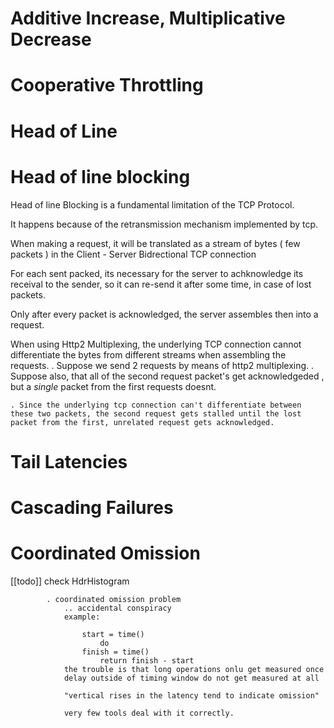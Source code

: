 

# Additive Increase, Multiplicative Decrease


# Cooperative Throttling

# Head of Line
    
# Head of line blocking

Head of line Blocking is a fundamental limitation of the TCP Protocol. 

It happens because of the retransmission mechanism implemented by tcp.

When making a request, it will be translated as a stream of bytes ( few packets ) in the Client - Server Bidrectional TCP connection 

For each sent packed, its necessary for the server to achknowledge its receival to the sender, so it can re-send it after some time, in case of lost packets.

Only after every packet is acknowledged, the server assembles then into a request. 


When using Http2 Multiplexing, the underlying TCP connection cannot differentiate the bytes from different streams when assembling the requests. 
    . Suppose we send 2 requests by means of http2 multiplexing. 
    . Suppose also, that all of the second request packet's get acknowledgeded , but a *single* packet from the first requests doesnt.

    . Since the underlying tcp connection can't differentiate between these two packets, the second request gets stalled until the lost packet from the first, unrelated request gets acknowledged. 
    



# Tail Latencies



# Cascading Failures



# Coordinated Omission


[[todo]]
check HdrHistogram
            
            . coordinated omission problem
                .. accidental conspiracy
                example:
                    
                    start = time()
                        do
                    finish = time()
                        return finish - start
                the trouble is that long operations onlu get measured once
                delay outside of timing window do not get measured at all
                
                "vertical rises in the latency tend to indicate omission"

                very few tools deal with it correctly.

